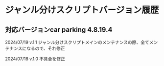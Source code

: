 # ジャンル分けスクリプトバージョン履歴
## 対応バージョンcar parking 4.8.19.4


2024/07/19 v.1.1
ジャンル分けスクリプトメインのメンテナンスの際、全てメンテナンスになるので、それ修正

2024/07/18 v.1.0
不具合を修正
